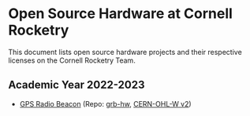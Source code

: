 # Open Source Hardware at Cornell Rocketry

This document lists open source hardware projects and their respective licenses on the Cornell Rocketry Team.

## Academic Year 2022-2023
- [GPS Radio Beacon](https://cornellrocketryteam.github.io/grb-hw) (Repo: [grb-hw](https://github.com/cornellrocketryteam/grb-hw), [CERN-OHL-W v2](https://github.com/cornellrocketryteam/grb-hw/blob/main/LICENSE.txt))